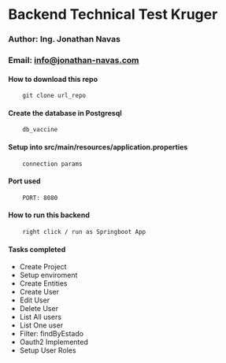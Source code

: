 # Backend Technical Test Kruger

### Author: Ing. Jonathan Navas
### Email: info@jonathan-navas.com

#### How to download this repo

```
    git clone url_repo
```
#### Create the database in Postgresql
```
    db_vaccine
```
#### Setup into src/main/resources/application.properties
```
    connection params
```
#### Port used
```
    PORT: 8080
```
#### How to run this backend
```
    right click / run as Springboot App
```

#### Tasks completed
* Create Project
* Setup enviroment
* Create Entities
* Create User
* Edit User
* Delete User
* List All users
* List One user
* Filter: findByEstado
* Oauth2 Implemented
* Setup User Roles